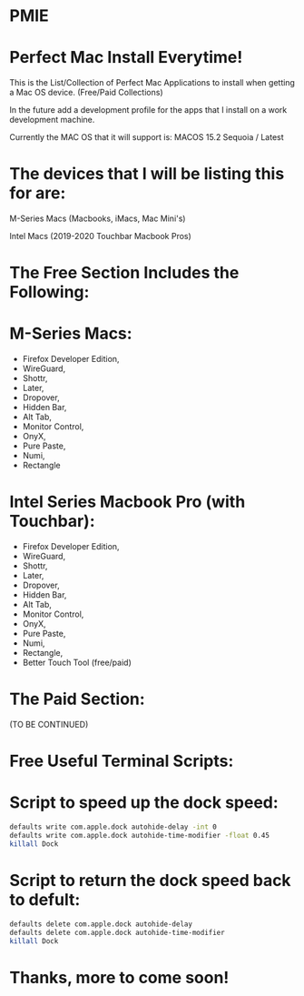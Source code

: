 # PMIE
# Perfect Mac Install Everytime!


This is the List/Collection of Perfect Mac Applications to install when getting a Mac OS device. (Free/Paid Collections)

In the future add a development profile for the apps that I install on a work development machine.  

Currently the MAC OS that it will support is: MACOS 15.2 Sequoia / Latest


# The devices that I will be listing this for are:

M-Series Macs (Macbooks, iMacs, Mac Mini's)

Intel Macs (2019-2020 Touchbar Macbook Pros)



# The Free Section Includes the Following:

# M-Series Macs:
- Firefox Developer Edition,
- WireGuard,
- Shottr,
- Later,
- Dropover,
- Hidden Bar,
- Alt Tab,
- Monitor Control,
- OnyX,
- Pure Paste,
- Numi,
- Rectangle

# Intel Series Macbook Pro (with Touchbar):
- Firefox Developer Edition,
- WireGuard,
- Shottr,
- Later,
- Dropover,
- Hidden Bar,
- Alt Tab,
- Monitor Control,
- OnyX,
- Pure Paste,
- Numi,
- Rectangle,
- Better Touch Tool (free/paid)





# The Paid Section:

(TO BE CONTINUED)

# Free Useful Terminal Scripts:

# Script to speed up the dock speed:

```bash
defaults write com.apple.dock autohide-delay -int 0
defaults write com.apple.dock autohide-time-modifier -float 0.45
killall Dock
```

# Script to return the dock speed back to defult:

```bash
defaults delete com.apple.dock autohide-delay
defaults delete com.apple.dock autohide-time-modifier
killall Dock
```


# Thanks, more to come soon! 